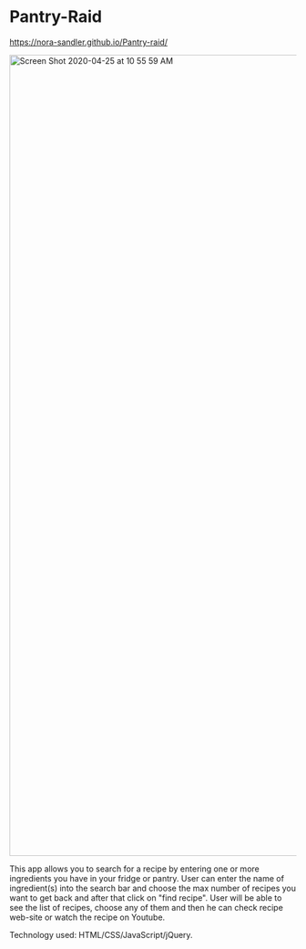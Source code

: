 # Pantry-Raid

https://nora-sandler.github.io/Pantry-raid/

<img width="1406" alt="Screen Shot 2020-04-25 at 10 55 59 AM" src="https://user-images.githubusercontent.com/54675742/80283159-a7416380-86e3-11ea-818a-340356052f9d.png">

This app allows you to search for a recipe by entering one or more ingredients you have in your fridge or pantry.
User can enter the name of ingredient(s) into the search bar and choose the max number of recipes you want to get back and after that click on "find recipe".
User will be able to see the list of recipes, choose any of them and then  he can check recipe web-site or watch the recipe on Youtube.

Technology used: HTML/CSS/JavaScript/jQuery.

